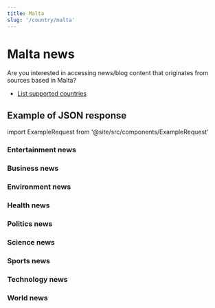```yaml
---
title: Malta
slug: '/country/malta'
---
```


# Malta news

Are you interested in accessing news/blog content that originates from sources based in Malta?

- [List supported countries](/get-articles/countries)

## Example of JSON response

import ExampleRequest from '@site/src/components/ExampleRequest'

### Entertainment news
<ExampleRequest url="https://apitube.io/v1/news/articles?limit=2&category=news/Arts_and_Entertainment&language=mt"></ExampleRequest>

### Business news
<ExampleRequest url="https://apitube.io/v1/news/articles?limit=2&category=news/Business&language=mt"></ExampleRequest>

### Environment news
<ExampleRequest url="https://apitube.io/v1/news/articles?limit=2&category=news/Environment&language=mt"></ExampleRequest>

### Health news
<ExampleRequest url="https://apitube.io/v1/news/articles?limit=2&category=news/Health&language=mt"></ExampleRequest>

### Politics news
<ExampleRequest url="https://apitube.io/v1/news/articles?limit=2&category=news/Politics&language=mt"></ExampleRequest>

### Science news
<ExampleRequest url="https://apitube.io/v1/news/articles?limit=2&category=news/Science&language=mt"></ExampleRequest>

### Sports news
<ExampleRequest url="https://apitube.io/v1/news/articles?limit=2&category=news/Sports&language=mt"></ExampleRequest>

### Technology news
<ExampleRequest url="https://apitube.io/v1/news/articles?limit=2&category=news/Technology&language=mt"></ExampleRequest>

### World news
<ExampleRequest url="https://apitube.io/v1/news/articles?limit=2&category=news/World&language=mt"></ExampleRequest>
